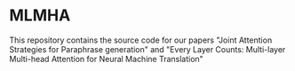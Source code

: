 # MLMHA
This repository contains the source code for our papers "Joint Attention Strategies for Paraphrase generation" and "Every Layer Counts: Multi-layer Multi-head Attention for Neural Machine Translation"
